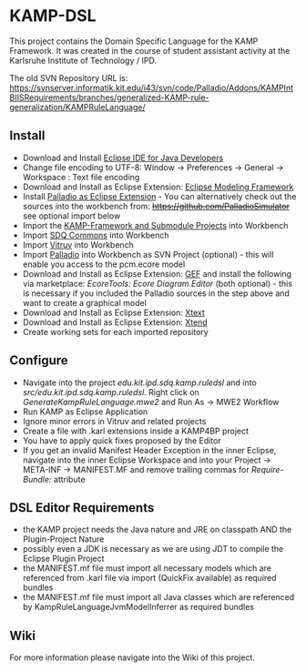 # KAMP-DSL
This project contains the Domain Specific Language for the KAMP Framework.
It was created in the course of student assistant activity at the Karlsruhe Institute of Technology / IPD.

The old SVN Repository URL is: https://svnserver.informatik.kit.edu/i43/svn/code/Palladio/Addons/KAMPIntBIISRequirements/branches/generalized-KAMP-rule-generalization/KAMPRuleLanguage/

## Install
- Download and Install [Eclipse IDE for Java Developers](http://www.eclipse.org/downloads/packages/eclipse-ide-java-developers/oxygenr)
- Change file encoding to UTF-8: Window -> Preferences -> General -> Workspace : Text file encoding
- Download and Install as Eclipse Extension: [Eclipse Modeling Framework](http://www.eclipse.org/downloads/packages/eclipse-modeling-tools/neon3)
- Install [Palladio as Eclipse Extension](https://sdqweb.ipd.kit.edu/eclipse/palladiosimulator/nightly/) - You can alternatively check out the sources into the workbench from: ~~https://github.com/PalladioSimulator~~ see optional import below
- Import the [KAMP-Framework and Submodule Projects](https://github.com/KAMP-Research/KAMP)  into Workbench
- Import [SDQ Commons](https://github.com/kit-sdq/SDQ-Commons) into Workbench
- Import [Vitruv](https://github.com/vitruv-tools/Vitruv) into Workbench
- Import [Palladio](https://svnserver.informatik.kit.edu/i43/svn/code/Palladio/Core/trunk/PCM/) into Workbench as SVN Project (optional) - this will enable you access to the pcm.ecore model
- Download and Install as Eclipse Extension: [GEF](https://projects.eclipse.org/projects/tools.gef/downloads) and install the following via marketplace: *EcoreTools: Ecore Diagram Editor* (both optional) - this is necessary if you included the Palladio sources in the step above and want to create a graphical model
- Download and Install as Eclipse Extension: [Xtext](https://eclipse.org/Xtext/download.html)
- Download and Install as Eclipse Extension: [Xtend](https://eclipse.org/Xtext/download.html)
- Create working sets for each imported repository

## Configure
- Navigate into the project *edu.kit.ipd.sdq.kamp.ruledsl* and into *src/edu.kit.ipd.sdq.kamp.ruledsl*. Right click on *GenerateKampRuleLanguage.mwe2* and Run As -> MWE2 Workflow
- Run KAMP as Eclipse Application
- Ignore minor errors in Vitruv and related projects
- Create a file with .karl extensions inside a KAMP4BP project
- You have to apply quick fixes proposed by the Editor
- If you get an invalid Manifest Header Exception in the inner Eclipse, navigate into the inner Eclipse Workspace and into your Project -> META-INF -> MANIFEST.MF and remove trailing commas for *Require-Bundle:* attribute

## DSL Editor Requirements
- the KAMP project needs the Java nature and JRE on classpath AND the Plugin-Project Nature
- possibly even a JDK  is necessary as we are using JDT to compile the Eclipse Plugin Project
- the MANIFEST.mf file must import all necessary models which are referenced from .karl file via import (QuickFix available) as required bundles
- the MANIFEST.mf file must import all Java classes which are referenced by KampRuleLanguageJvmModelInferrer as required bundles

## Wiki
For more information please navigate into the Wiki of this project.
